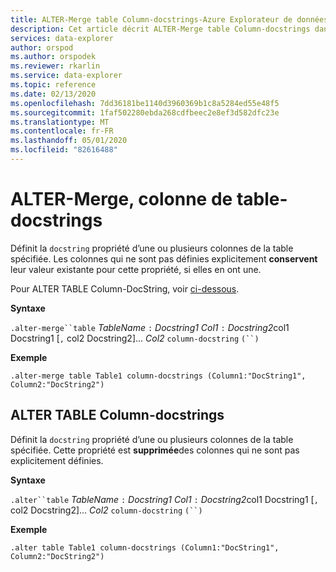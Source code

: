 ```yaml
---
title: ALTER-Merge table Column-docstrings-Azure Explorateur de données | Microsoft Docs
description: Cet article décrit ALTER-Merge table Column-docstrings dans Azure Explorateur de données.
services: data-explorer
author: orspod
ms.author: orspodek
ms.reviewer: rkarlin
ms.service: data-explorer
ms.topic: reference
ms.date: 02/13/2020
ms.openlocfilehash: 7dd36181be1140d3960369b1c8a5284ed55e48f5
ms.sourcegitcommit: 1faf502280ebda268cdfbeec2e8ef3d582dfc23e
ms.translationtype: MT
ms.contentlocale: fr-FR
ms.lasthandoff: 05/01/2020
ms.locfileid: "82616488"
---
```

# <a name="alter-merge-table-column-docstrings"></a>ALTER-Merge, colonne de table-docstrings

Définit la `docstring` propriété d’une ou plusieurs colonnes de la table spécifiée. Les colonnes qui ne sont pas définies explicitement **conservent** leur valeur existante pour cette propriété, si elles en ont une.

Pour ALTER TABLE Column-DocString, voir [ci-dessous](#alter-table-column-docstrings).

**Syntaxe**

`.alter-merge``table` *TableName* `:` *Docstring1* *Col1* `:` *Docstring2*col1 Docstring1 [`,` col2 Docstring2]... *Col2* `column-docstring` `(``)`

**Exemple** 

```kusto
.alter-merge table Table1 column-docstrings (Column1:"DocString1", Column2:"DocString2")
```

## <a name="alter-table-column-docstrings"></a>ALTER TABLE Column-docstrings

Définit la `docstring` propriété d’une ou plusieurs colonnes de la table spécifiée. Cette propriété est **supprimée**des colonnes qui ne sont pas explicitement définies.

**Syntaxe**

`.alter``table` *TableName* `:` *Docstring1* *Col1* `:` *Docstring2*col1 Docstring1 [`,` col2 Docstring2]... *Col2* `column-docstring` `(``)`

**Exemple** 

```kusto
.alter table Table1 column-docstrings (Column1:"DocString1", Column2:"DocString2")
```
